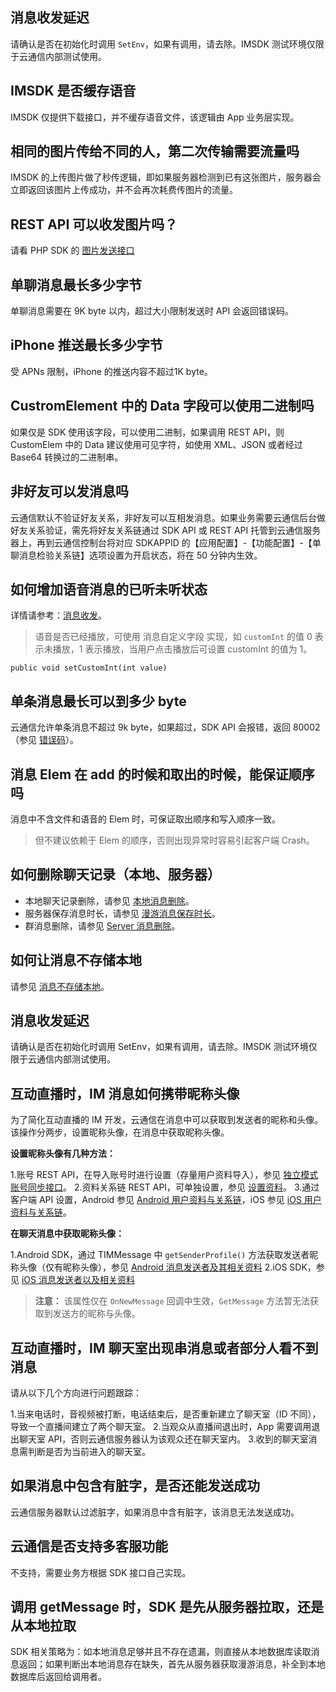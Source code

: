 ## 消息收发延迟

请确认是否在初始化时调用 `SetEnv`，如果有调用，请去除。IMSDK 测试环境仅限于云通信内部测试使用。

## IMSDK 是否缓存语音

IMSDK 仅提供下载接口，并不缓存语音文件，该逻辑由 App 业务层实现。

## 相同的图片传给不同的人，第二次传输需要流量吗

IMSDK 的上传图片做了秒传逻辑，即如果服务器检测到已有这张图片，服务器会立即返回该图片上传成功，并不会再次耗费传图片的流量。

## REST API 可以收发图片吗？

请看 PHP SDK 的 [图片发送接口](/doc/product/269/单发单聊消息#php.E9.9B.86.E6.88.90)

## 单聊消息最长多少字节

单聊消息需要在 9K byte 以内，超过大小限制发送时 API 会返回错误码。

## iPhone 推送最长多少字节

受 APNs 限制，iPhone 的推送内容不超过1K byte。

## CustromElement 中的 Data 字段可以使用二进制吗

如果仅是 SDK 使用该字段，可以使用二进制，如果调用 REST API，则 CustomElem 中的 Data 建议使用可见字符，如使用 XML、JSON 或者经过 Base64 转换过的二进制串。

## 非好友可以发消息吗

云通信默认不验证好友关系，非好友可以互相发消息。如果业务需要云通信后台做好友关系验证，需先将好友关系链通过 SDK API 或 REST API 托管到云通信服务器上，再到云通信控制台将对应 SDKAPPID 的【应用配置】-【功能配置】-【单聊消息检验关系链】选项设置为开启状态，将在 50 分钟内生效。

## 如何增加语音消息的已听未听状态

详情请参考：[消息收发](/doc/product/269/消息收发（Android%20SDK）#.E6.8E.A5.E6.94.B6.E8.AF.AD.E9.9F.B3.E6.B6.88.E6.81.AF)。

> 语音是否已经播放，可使用 消息自定义字段 实现，如 `customInt` 的值 0 表示未播放，1 表示播放，当用户点击播放后可设置 customInt 的值为 1。

` public void setCustomInt(int value) `

## 单条消息最长可以到多少 byte

云通信允许单条消息不超过 9k byte，如果超过，SDK API 会报错，返回 80002（参见 [错误码](/doc/product/269/错误码)）。

## 消息 Elem 在 add 的时候和取出的时候，能保证顺序吗

消息中不含文件和语音的 Elem 时，可保证取出顺序和写入顺序一致。

> 但不建议依赖于 Elem 的顺序，否则出现异常时容易引起客户端 Crash。

## 如何删除聊天记录（本地、服务器）

- 本地聊天记录删除，请参见 [本地消息删除](/doc/product/269/消息缓存和存储#.E6.9C.AC.E5.9C.B0.E6.B6.88.E6.81.AF.E5.88.A0.E9.99.A4)。
- 服务器保存消息时长，请参见 [漫游消息保存时长](/doc/product/269/%E6%B6%88%E6%81%AF%E7%BC%93%E5%AD%98%E5%92%8C%E5%AD%98%E5%82%A8#.E6.BC.AB.E6.B8.B8.E6.B6.88.E6.81.AF.E4.BF.9D.E5.AD.98.E6.97.B6.E9.95.BF)。
- 群消息删除，请参见 [Server 消息删除](/doc/product/269/消息缓存和存储#server.E6.B6.88.E6.81.AF.E5.88.A0.E9.99.A4)。

## 如何让消息不存储本地

请参见 [消息不存储本地](/doc/product/269/消息缓存和存储#.E7.A6.81.E7.94.A8.E6.9C.AC.E5.9C.B0.E5.AD.98.E5.82.A8)。

## 消息收发延迟

请确认是否在初始化时调用 SetEnv，如果有调用，请去除。IMSDK 测试环境仅限于云通信内部测试使用。

## 互动直播时，IM 消息如何携带昵称头像

为了简化互动直播的 IM 开发，云通信在消息中可以获取到发送者的昵称和头像。该操作分两步，设置昵称头像，在消息中获取昵称头像。

**设置昵称头像有几种方法：**

1.账号 REST API，在导入账号时进行设置（存量用户资料导入），参见 [独立模式账号同步接口](/doc/product/269/独立模式账号同步接口)。
2.资料关系链 REST API，可单独设置，参见 [设置资料](/doc/product/269/设置资料)。
3.通过客户端 API 设置，Android 参见 [Android 用户资料与关系链](/doc/product/269/用户资料与关系链（Android%20SDK）#.E8.AE.BE.E7.BD.AE.E8.87.AA.E5.B7.B1.E7.9A.84.E8.B5.84.E6.96.99)，iOS 参见 [iOS 用户资料与关系链](/doc/product/269/用户资料与关系链（iOS%20SDK）#.E8.AE.BE.E7.BD.AE.E8.87.AA.E5.B7.B1.E7.9A.84.E8.B5.84.E6.96.99)。

**在聊天消息中获取昵称头像：**

1.Android SDK，通过 TIMMessage 中 `getSenderProfile()` 方法获取发送者昵称头像（仅有昵称头像），参见 [Android 消息发送者及其相关资料](/doc/product/269/消息收发（Android%20SDK）#.E6.B6.88.E6.81.AF.E5.8F.91.E9.80.81.E8.80.85.E5.8F.8A.E5.85.B6.E7.9B.B8.E5.85.B3.E8.B5.84.E6.96.99)
2.iOS SDK，参见 [iOS 消息发送者以及相关资料](/doc/product/269/消息收发（iOS%20SDK）#3.4-.E6.B6.88.E6.81.AF.E5.8F.91.E9.80.81.E8.80.85.E4.BB.A5.E5.8F.8A.E7.9B.B8.E5.85.B3.E8.B5.84.E6.96.99)

> **注意：**
> 该属性仅在 `OnNewMessage` 回调中生效，`GetMessage` 方法暂无法获取到发送方的昵称与头像。

## 互动直播时，IM 聊天室出现串消息或者部分人看不到消息

请从以下几个方向进行问题跟踪：

1.当来电话时，音视频被打断，电话结束后，是否重新建立了聊天室（ID 不同），导致一个直播间建立了两个聊天室。
2.当观众从直播间退出时，App 需要调用退出聊天室 API，否则云通信服务器认为该观众还在聊天室内。
3.收到的聊天室消息需判断是否为当前进入的聊天室。

## 如果消息中包含有脏字，是否还能发送成功

云通信服务器默认过滤脏字，如果消息中含有脏字，该消息无法发送成功。

## 云通信是否支持多客服功能

不支持，需要业务方根据 SDK 接口自己实现。

## 调用 getMessage 时，SDK 是先从服务器拉取，还是从本地拉取

SDK 相关策略为：如本地消息足够并且不存在遗漏，则直接从本地数据库读取消息返回；如果判断出本地消息存在缺失，首先从服务器获取漫游消息，补全到本地数据库后返回给调用者。
